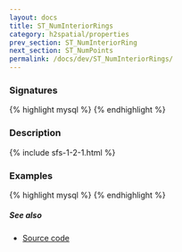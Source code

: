 ```yaml
---
layout: docs
title: ST_NumInteriorRings
category: h2spatial/properties
prev_section: ST_NumInteriorRing
next_section: ST_NumPoints
permalink: /docs/dev/ST_NumInteriorRings/
---
```


### Signatures

{% highlight mysql %}
{% endhighlight %}

### Description



{% include sfs-1-2-1.html %}

### Examples

{% highlight mysql %}
{% endhighlight %}

##### See also

* [Source code](https://github.com/irstv/H2GIS/blob/master/h2spatial/src/main/java/org/h2gis/h2spatial/internal/function/spatial/properties/ST_NumInteriorRings.java)
